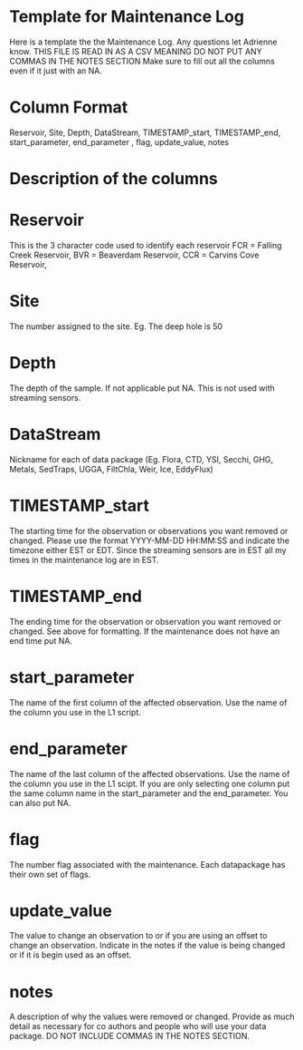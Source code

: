 # Template for Maintenance Log
Here is a template the the Maintenance Log. Any questions let Adrienne know. 
THIS FILE IS READ IN AS A CSV MEANING DO NOT PUT ANY COMMAS IN THE NOTES SECTION
Make sure to fill out all the columns even if it just with an NA. 

# Column Format 
Reservoir, Site, Depth, DataStream, TIMESTAMP_start, TIMESTAMP_end, start_parameter, end_parameter , flag, update_value, notes

# Description of the columns

# Reservoir
This is the 3 character code used to identify each reservoir
    FCR = Falling Creek Reservoir,
    BVR = Beaverdam Reservoir,
    CCR = Carvins Cove Reservoir,
    
# Site
The number assigned to the site. Eg. The deep hole is 50 

# Depth 
The depth of the sample. If not applicable put NA. This is not used with streaming sensors. 

# DataStream 
Nickname for each of data package (Eg. Flora, CTD, YSI, Secchi, GHG, Metals, SedTraps, UGGA, FiltChla, Weir, Ice, EddyFlux)

# TIMESTAMP_start 
The starting time for the observation or observations you want removed or changed. 
Please use the format YYYY-MM-DD HH:MM:SS and indicate the timezone either EST or EDT. Since the streaming
sensors are in EST all my times in the maintenance log are in EST. 

# TIMESTAMP_end 
The ending time for the observation or observation you want removed or changed. 
See above for formatting. 
If the maintenance does not have an end time put NA. 

# start_parameter 
The name of the first column of the affected observation. 
Use the name of the column you use in the L1 script. 

# end_parameter 
The name of the last column of the affected observations. 
Use the name of the column you use in the L1 scipt. If you are only selecting one column put the same column name in the start_parameter and the end_parameter. You can also put NA. 

# flag 
The number flag associated with the maintenance. Each datapackage has their own set of flags. 

# update_value 
The value to change an observation to or if you are using an offset to change an observation. 
Indicate in the notes if the value is being changed or if it is begin used as an offset. 

# notes 
A description of why the values were removed or changed. 
Provide as much detail as necessary for co authors and people who will use your data package. DO NOT INCLUDE COMMAS IN THE NOTES SECTION. 
